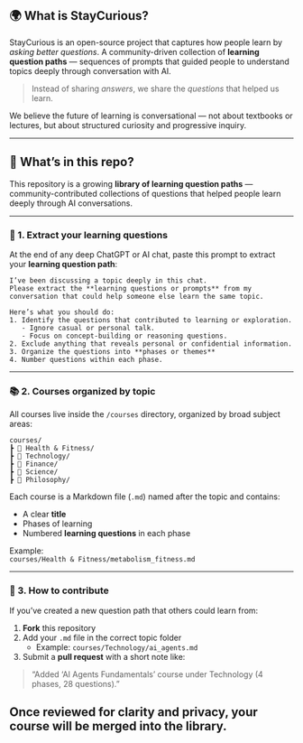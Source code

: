 ## 🌍 What is StayCurious?

StayCurious is an open-source project that captures how people learn by *asking better questions*. A community-driven collection of **learning question paths** — sequences of prompts that guided people to understand topics deeply through conversation with AI.
> Instead of sharing *answers*, we share the *questions* that helped us learn.

We believe the future of learning is conversational — not about textbooks or lectures, but about structured curiosity and progressive inquiry.

---
## 💬 What’s in this repo?

This repository is a growing **library of learning question paths** — community-contributed collections of questions that helped people learn deeply through AI conversations.

---

### 🧠 1. Extract your learning questions

At the end of any deep ChatGPT or AI chat, paste this prompt to extract your **learning question path**:

~~~
I’ve been discussing a topic deeply in this chat. 
Please extract the **learning questions or prompts** from my conversation that could help someone else learn the same topic.

Here’s what you should do:
1. Identify the questions that contributed to learning or exploration.  
   - Ignore casual or personal talk.  
   - Focus on concept-building or reasoning questions.
2. Exclude anything that reveals personal or confidential information.
3. Organize the questions into **phases or themes**
4. Number questions within each phase.
~~~

---

### 📚 2. Courses organized by topic

All courses live inside the `/courses` directory, organized by broad subject areas:
~~~
courses/
┣ 📁 Health & Fitness/
┣ 📁 Technology/
┣ 📁 Finance/
┣ 📁 Science/
┣ 📁 Philosophy/
~~~

Each course is a Markdown file (`.md`) named after the topic and contains:
- A clear **title**  
- Phases of learning 
- Numbered **learning questions** in each phase  

Example:  
`courses/Health & Fitness/metabolism_fitness.md`

---

### 🤝 3. How to contribute

If you’ve created a new question path that others could learn from:

1. **Fork** this repository  
2. Add your `.md` file in the correct topic folder  
   - Example: `courses/Technology/ai_agents.md`
3. Submit a **pull request** with a short note like:  
> “Added ‘AI Agents Fundamentals’ course under Technology (4 phases, 28 questions).”

Once reviewed for clarity and privacy, your course will be merged into the library.
---
